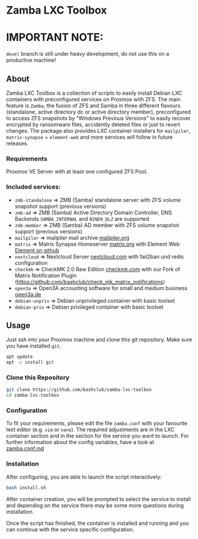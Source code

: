 # Zamba LXC Toolbox

# IMPORTANT NOTE:
`devel` branch is still under heavy development, do not use this on a productive machine!

## About
Zamba LXC Toolbox is a collection of scripts to easily install Debian LXC containers with preconfigured services on Proxmox with ZFS.
The main feature is `Zamba`, the fusion of ZFS and Samba in three different flavours (standalone, active directory dc or active directory member), preconfigured to access ZFS snapshots by "Windows Previous Versions" to easily recover encrypted by ransomware files, accidently deleted files or just to revert changes.
The package also provides LXC container installers for `mailpiler`, `matrix-synapse` + `element-web` and more services will follow in future releases.
### Requirements
Proxmox VE Server with at least one configured ZFS Pool.
### Included services:
- `zmb-standalone` => ZMB (Samba) standalone server with ZFS volume snapshot support (previous versions)
- `zmb-ad` => ZMB (Samba) Active Directory Domain Controller, DNS Backends `SAMBA_INTERNAL` and `BIND9_DLZ` are supported
- `zmb-member` => ZMB (Samba) AD member with ZFS volume snapshot support (previous versions)
- `mailpiler` => mailpiler mail archive [mailpiler.org](https://www.mailpiler.org/)
- `matrix` => Matrix Synapse Homeserver [matrix.org](https://matrix.org/docs/projects/server/synapse) with Element Web [Element on github](https://github.com/vector-im/element-web)
- `nextcloud` => Nextcloud Server [nextcloud.com](https://nextcloud.com/) with fail2ban und redis configuration
- `checkmk` => CheckMK 2.0 Raw Edition [checkmk.com](https://checkmk.com) with our Fork of Matrix Notification Plugin (https://github.com/bashclub/check_mk_matrix_notifications)
- `open3a` => Open3A accounting software for small and medium business [open3a.de](https://www.open3a.de/)
- `debian-unpriv` => Debian unprivileged container with basic toolset
- `debian-priv` => Debian privileged container with basic toolset
## Usage
Just ssh into your Proxmox machine and clone this git repository. Make sure you have installed `git`.
```bash
apt update
apt -y install git
```
### Clone this Repository
```bash
git clone https://github.com/bashclub/zamba-lxc-toolbox
cd zamba-lxc-toolbox
```
### Configuration
To fit your requirements, please edit the file `zamba.conf` with your favourite text editor (e.g. `vim` or `nano`).
The required adjustments are in the LXC container section and in the section for the service you want to launch.
For further information about the config variables, have a look at [zamba.conf.md](zamba.conf.md)
### Installation
After configuring, you are able to launch the script interactively:
```bash
bash install.sh
```
After container creation, you will be prompted to select the service to install and depending on the service there may be some more questions during installation.

Once the script has finished, the container is installed and running and you can continue with the service specific configuration.

